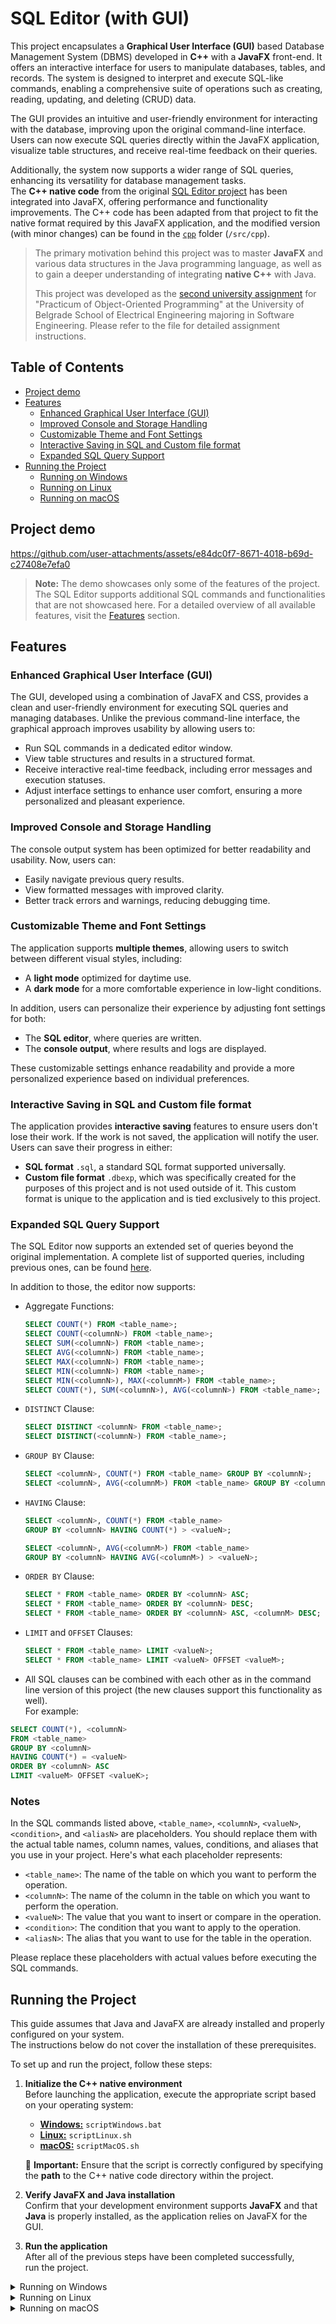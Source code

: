# SQL Editor (with GUI)

This project encapsulates a **Graphical User Interface (GUI)** based Database Management System (DBMS) developed in **C++** with a **JavaFX** front-end. It offers an interactive interface for users to manipulate databases, tables, and records. The system is designed to interpret and execute SQL-like commands, enabling a comprehensive suite of operations such as creating, reading, updating, and deleting (CRUD) data.

The GUI provides an intuitive and user-friendly environment for interacting with the database, improving upon the original command-line interface. Users can now execute SQL queries directly within the JavaFX application, visualize table structures, and receive real-time feedback on their queries.

Additionally, the system now supports a wider range of SQL queries, enhancing its versatility for database management tasks.\
The **C++ native code** from the original [SQL Editor project](https://github.com/JovanMosurovic/SQL_Editor) has been integrated into JavaFX, offering performance and functionality improvements. The C++ code has been adapted from that project to fit the native format required by this JavaFX application, and the modified version (with minor changes) can be found in the [`cpp`](https://github.com/JovanMosurovic/SQL_Editor_with_GUI/tree/master/src/cpp) folder (`/src/cpp`).

> The primary motivation behind this project was to master **JavaFX** and various data structures in the Java programming language, as well as to gain a deeper understanding of integrating **native C++** with Java. 
>
> This project was developed as the [second university assignment](instructions.pdf) for "Practicum of Object-Oriented Programming" at the University of Belgrade School of Electrical Engineering majoring in Software Engineering. Please refer to the file for detailed assignment instructions.

## Table of Contents

- [Project demo](#project-demo)
- [Features](#features)
  - [Enhanced Graphical User Interface (GUI)](#enhanced-graphical-user-interface-gui)
  - [Improved Console and Storage Handling](#improved-console-and-storage-handling)
  - [Customizable Theme and Font Settings](#customizable-theme-and-font-settings)
  - [Interactive Saving in SQL and Custom file format](#interactive-saving-in-sql-and-custom-file-format)
  - [Expanded SQL Query Support](#expanded-sql-query-support)
- [Running the Project](#running-the-project)
  - [Running on Windows](#running-on-windows)
  - [Running on Linux](#running-on-linux)
  - [Running on macOS](#running-on-macos)

## Project demo

https://github.com/user-attachments/assets/e84dc0f7-8671-4018-b69d-c27408e7efa0

 > **Note:** The demo showcases only some of the features of the project. <br />
 > The SQL Editor supports additional SQL commands and functionalities that are not showcased here.
 > For a detailed overview of all available features, visit the [Features](#features) section.

## Features

### Enhanced Graphical User Interface (GUI)
The GUI, developed using a combination of JavaFX and CSS, provides a clean and user-friendly environment for executing SQL queries and managing databases. Unlike the previous command-line interface, the graphical approach improves usability by allowing users to:
- Run SQL commands in a dedicated editor window.
- View table structures and results in a structured format.
- Receive interactive real-time feedback, including error messages and execution statuses.
- Adjust interface settings to enhance user comfort, ensuring a more personalized and pleasant experience.

### Improved Console and Storage Handling
The console output system has been optimized for better readability and usability. Now, users can:
- Easily navigate previous query results.
- View formatted messages with improved clarity.
- Better track errors and warnings, reducing debugging time.

### Customizable Theme and Font Settings
The application supports **multiple themes**, allowing users to switch between different visual styles, including:
- A **light mode** optimized for daytime use.
- A **dark mode** for a more comfortable experience in low-light conditions.

In addition, users can personalize their experience by adjusting font settings for both:
- The **SQL editor**, where queries are written.
- The **console output**, where results and logs are displayed.

These customizable settings enhance readability and provide a more personalized experience based on individual preferences.

### Interactive Saving in SQL and Custom file format 
The application provides **interactive saving** features to ensure users don't lose their work. If the work is not saved, the application will notify the user. Users can save their progress in either:
- **SQL format** `.sql`, a standard SQL format supported universally.
- **Custom file format** `.dbexp`, which was specifically created for the purposes of this project and is not used outside of it. This custom format is unique to the application and is tied exclusively to this project.

### Expanded SQL Query Support
The SQL Editor now supports an extended set of queries beyond the original implementation. A complete list of supported queries, including previous ones, can be found [here](https://github.com/JovanMosurovic/SQL_Editor_Console/tree/master?tab=readme-ov-file#sql-command-format).

In addition to those, the editor now supports:
- Aggregate Functions:
  ```sql
  SELECT COUNT(*) FROM <table_name>;
  SELECT COUNT(<columnN>) FROM <table_name>;
  SELECT SUM(<columnN>) FROM <table_name>;
  SELECT AVG(<columnN>) FROM <table_name>;
  SELECT MAX(<columnN>) FROM <table_name>;
  SELECT MIN(<columnN>) FROM <table_name>;
  SELECT MIN(<columnN>), MAX(<columnM>) FROM <table_name>;
  SELECT COUNT(*), SUM(<columnN>), AVG(<columnN>) FROM <table_name>;
  ```

- `DISTINCT` Clause:
  ```sql
  SELECT DISTINCT <columnN> FROM <table_name>;
  SELECT DISTINCT(<columnN>) FROM <table_name>;
  ```

- `GROUP BY` Clause:
  ```sql
  SELECT <columnN>, COUNT(*) FROM <table_name> GROUP BY <columnN>;
  SELECT <columnN>, AVG(<columnM>) FROM <table_name> GROUP BY <columnN>;
  ```

- `HAVING` Clause:
  ```sql
  SELECT <columnN>, COUNT(*) FROM <table_name> 
  GROUP BY <columnN> HAVING COUNT(*) > <valueN>;
  
  SELECT <columnN>, AVG(<columnM>) FROM <table_name> 
  GROUP BY <columnN> HAVING AVG(<columnM>) > <valueN>;
  ```

- `ORDER BY` Clause:
  ```sql
  SELECT * FROM <table_name> ORDER BY <columnN> ASC;
  SELECT * FROM <table_name> ORDER BY <columnN> DESC;
  SELECT * FROM <table_name> ORDER BY <columnN> ASC, <columnM> DESC;
  ```

- `LIMIT` and `OFFSET` Clauses:
  ```sql
  SELECT * FROM <table_name> LIMIT <valueN>;
  SELECT * FROM <table_name> LIMIT <valueN> OFFSET <valueM>;
  ```
- All SQL clauses can be combined with each other as in the command line version of this project (the new clauses support this functionality as well).<br />
For example:
```sql
SELECT COUNT(*), <columnN>  
FROM <table_name> 
GROUP BY <columnN> 
HAVING COUNT(*) = <valueN> 
ORDER BY <columnN> ASC 
LIMIT <valueM> OFFSET <valueK>;
```

### Notes

In the SQL commands listed above, `<table_name>`, `<columnN>`, `<valueN>`, `<condition>`, and `<aliasN>` are placeholders. You should replace them with the actual table names, column names, values, conditions, and aliases that you use in your project. Here's what each placeholder represents:

- `<table_name>`: The name of the table on which you want to perform the operation.
- `<columnN>`: The name of the column in the table on which you want to perform the operation.
- `<valueN>`: The value that you want to insert or compare in the operation.
- `<condition>`: The condition that you want to apply to the operation.
- `<aliasN>`: The alias that you want to use for the table in the operation.

Please replace these placeholders with actual values before executing the SQL commands.

## Running the Project

This guide assumes that Java and JavaFX are already installed and properly configured on your system.<br /> 
The instructions below do not cover the installation of these prerequisites.

To set up and run the project, follow these steps:

1. **Initialize the C++ native environment**  
   Before launching the application, execute the appropriate script based on your operating system:  
   - [**Windows:**](#running-on-windows) `scriptWindows.bat`  
   - [**Linux:**](#running-on-linux) `scriptLinux.sh`
   - [**macOS:**](#running-on-macos) `scriptMacOS.sh`

   🚨 **Important:** Ensure that the script is correctly configured by specifying the **path** to the C++ native code directory within the project. 

2. **Verify JavaFX and Java installation**  
   Confirm that your development environment supports **JavaFX** and that **Java** is properly installed, as the application relies on JavaFX for the GUI.

3. **Run the application**  
   After all of the previous steps have been completed successfully, run the project.

<details>
  <summary>Running on Windows</summary>

  ## Running on Windows  

https://github.com/user-attachments/assets/c3c50f2d-3945-46a1-a70c-1ff5753574a6

</details>

<details>
  <summary>Running on Linux</summary>

  ## Running on Linux  

  To properly set up and run the application on Linux, follow these steps:  

  ### 1. Set the `JAVA_HOME` Environment Variable  
  Define the `JAVA_HOME` variable to point to your JDK installation:  
  ```bash
  JAVA_HOME=/home/hp/.jdks/corretto-1.8.0_412
  ```  

  ### 2. Verify the Presence of JNI Headers  
  Ensure that the required JNI headers are available in the expected directories:  
  ```bash
  ls $JAVA_HOME/include
  ls $JAVA_HOME/include/linux
  ```  
  Expected output:  
  - The `jni.h` file should be present in the `include` directory.  
  - The `jni_md.h` file should be present in the `include/linux` subdirectory.  

  ### 3. Export the `JAVA_HOME` Variable  
  To make the `JAVA_HOME` variable available to subprocesses, export it:  
  ```bash
  export JAVA_HOME
  ```  
  **Note:** Do not use `=` when exporting, as it would reset the variable.  

  ### 4. Add the Java `bin` Directory to `PATH`  
  To ensure that Java binaries can be accessed globally, add the `bin` directory to your `PATH`:  
  ```bash
  export PATH=$JAVA_HOME/bin:$PATH
  ```  

  ### 5. Grant Execution Permission to the Script  
  If running a shell script, ensure it has execution permissions:  
  ```bash
  chmod +x scriptLinux.sh
  ```  
  Then, execute the script:  
  ```bash
  ./scriptLinux.sh
  ```  
  **Note**: All environment variable exports are session-specific. For permanent configuration, add to `~/.bashrc` or equivalent shell profile.

  ### 6. Wait for Script Completion  
  The script will execute multiple commands required for the native environment. **Wait until all commands complete and the counter reaches 0** before proceeding.  

  Once the script has finished, you can run the program in your development environment.  

  💡 **Suggestion:** *You can use any IDE of your choice, but [IntelliJ IDEA](https://www.jetbrains.com/idea/) is recommended since the project and all tests were developed and tested in it.*  

  ### 7. Add Configuration for Native Files
To configure the application to support the native files, follow these steps:

- Open the **Run/Debug Configurations** dialog by selecting your current file in the IDE.
- Choose **Edit Configurations** from the menu.
- Click the `+` button and select **Application**.
- In the **Main class** field, enter `app.Main` or search for it by clicking the **Browse** icon or using the shortcut `Shift + Enter` (`app -> Main`).
- Click on **Modify options**, then check **Add VM options**.
- In the **VM options** field, add the following line:
  ```bash
  -Djava.library.path=native
  ```
**Note:** This step is specifically for IntelliJ IDEA. If you're using a different IDE, the process for configuring the application might differ. Generally, look for a way to add VM options or set environment variables in the configuration settings for your specific IDE.

</details>

<details>
  <summary>Running on macOS</summary>

  ## Running on macOS  

   ### Installing Homebrew

   I recommend using [Homebrew](https://brew.sh/) for installing dependencies, as it was the easiest method I used, and it has proven to be the most straightforward.

   To install Homebrew, run the following command in your terminal:

```bash
/bin/bash -c "$(curl -fsSL https://raw.githubusercontent.com/Homebrew/install/HEAD/install.sh)"
```
   After installation, ensure Homebrew is working by running:
```bash
brew --version
```
   This should return the installed Homebrew version.
   
   ### Compiler Setup 
   
   🚨 By default, macOS uses **Clang** as the compiler. However, **Clang** does not compile C++ native code correctly, so it is necessary to use a different compiler.
   **GCC** is used in the instructions because the project has been tested and works correctly with it. Other compilers can be used, but using a different compiler might lead to 
   errors.

   ### 1. Install GCC via Homebrew
   If you haven't installed GCC, you can install it by running the following command:

   ```bash
   brew install gcc
   ```

   ### 2. Verify GCC Installation
   Once GCC is installed, verify the installation by checking the version of the Homebrew-installed GCC. The command will differ based on your system architecture:

For **Apple Silicon (M1/M2)**:

```bash
/opt/homebrew/bin/g++-14 --version
```

For **Intel Mac**:
```bash
/usr/local/bin/g++-14 --version
```

The expected output should resemble the following:

```plaintext
g++-14 (Homebrew GCC 14.1.0) 14.1.0
```

**Note:**  
If the version returned is different from `14` (e.g., `g++-12`, `g++-13`), you will need to update the script by replacing all occurrences of `/opt/homebrew/bin/g++-14` with the version number shown in your output (e.g., `/opt/homebrew/bin/g++-12`).
  
   ### Running the project
   To set up and run the project on macOS, follow these steps:

### 1. Grant Execution Permission to the Script
For running a shell script, ensure it has execution permissions:
```bash
chmod +x scriptMacOS.sh
```

### 2. Run the Script
After the script has execution permissions, run it:
```bash
./scriptMacOS.sh
```
**Note**: All environment variable exports are session-specific. For permanent configuration, add to `~/.zshrc` (for zsh) or `~/.bash_profile` (for bash).

### 3. Wait for Script Completion  
  The script will execute multiple commands required for the native environment. **Wait until all commands complete and the counter reaches 0** before proceeding.  

  Once the script has finished, you can run the program in your development environment.  

  💡 **Suggestion:** *You can use any IDE of your choice, but [IntelliJ IDEA](https://www.jetbrains.com/idea/) is recommended since the project and all tests were developed and tested in it.*  

### 4. Add Configuration for Native Files
To configure the application to support the native files, follow these steps:

- Open the **Run/Debug Configurations** dialog by selecting your current file in the IDE.
- Choose **Edit Configurations** from the menu.
- Click the `+` button and select **Application**.
- In the **Main class** field, enter `app.Main` or search for it by clicking the **Browse** icon or using the shortcut `Shift + Enter` (`app -> Main`).
- Click on **Modify options**, then check **Add VM options**.
- In the **VM options** field, add the following line:
  ```bash
  -Djava.library.path=native
  ```
**Note:** This step is specifically for IntelliJ IDEA. If you're using a different IDE, the process for configuring the application might differ. Generally, look for a way to add VM options or set environment variables in the configuration settings for your specific IDE.

</details>


